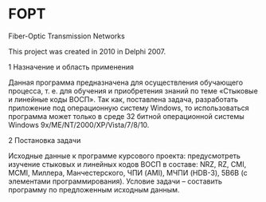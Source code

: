 # FOPT
Fiber-Optic Transmission Networks

This project was created in 2010 in Delphi 2007.

1 Назначение и область применения

Данная программа предназначена для осуществления обучающего процесса, т. е. для обучения и приобретения знаний по теме  «Стыковые и линейные коды ВОСП». 
Так как, поставлена задача, разработать приложение под операционную систему Windows, то использоваться программа может только в среде 32 битной операционной системы Windows 9х/ME/NT/2000/XP/Vista/7/8/10.

2 Постановка задачи

Исходные данные к программе курсового проекта: предусмотреть изучение стыковых и линейных кодов ВОСП в составе: NRZ, RZ, CMI, MCMI, Миллера, Манчестерского, ЧПИ (AMI), МЧПИ (HDB-3), 5B6B (с элементами программирования). Условие задачи – составить программу по предложенным исходным данным. 
